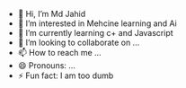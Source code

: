 - 👋 Hi, I’m Md Jahid
- 👀 I’m interested in Mehcine learning and Ai
- 🌱 I’m currently learning c+ and Javascript
- 💞️ I’m looking to collaborate on ...
- 📫 How to reach me ...
- 😄 Pronouns: ...
- ⚡ Fun fact: I am too dumb

<!---
Jahid0924/Jahid0924 is a ✨ special ✨ repository because its `README.md` (this file) appears on your GitHub profile.
You can click the Preview link to take a look at your changes.
--->
